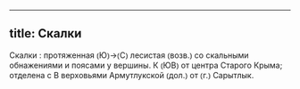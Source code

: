 
---
title: Скалки
---
Скалки
: протяженная ⦅Ю⦆→⦅С⦆ лесистая ⦅возв.⦆ со скальными обнажениями и поясами у вершины. К ⦅ЮВ⦆ от центра Старого Крыма; отделена с В верховьями Армутлукской ⦅дол.⦆ от ⦅г.⦆ Сарытлык.
